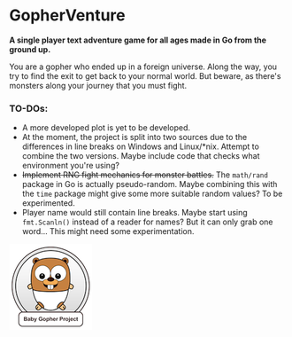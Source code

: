 # GopherVenture
__A single player text adventure game for all ages
made in Go from the ground up.__

You are a gopher who ended up in a foreign universe.
Along the way, you try to find the exit to get back to
your normal world. But beware, as there's monsters along
your journey that you must fight.

### TO-DOs:
* A more developed plot is yet to be developed.
* At the moment, the project is split into two sources
due to the differences in line breaks on Windows and
Linux/*nix. Attempt to combine the two versions. Maybe
include code that checks what environment you're using?
* ~~Implement RNG fight mechanics for monster battles.~~
The `math/rand` package in Go is actually pseudo-random.
Maybe combining this with the `time` package might
give some more suitable random values? To be experimented.
* Player name would still contain line breaks.
Maybe start using `fmt.Scanln()` instead of a reader for
names? But it can only grab one word... This might need
some experimentation.

[![baby-gopher](https://raw.githubusercontent.com/drnic/babygopher-site/gh-pages/images/babygopher-badge.png)](http://www.babygopher.org)